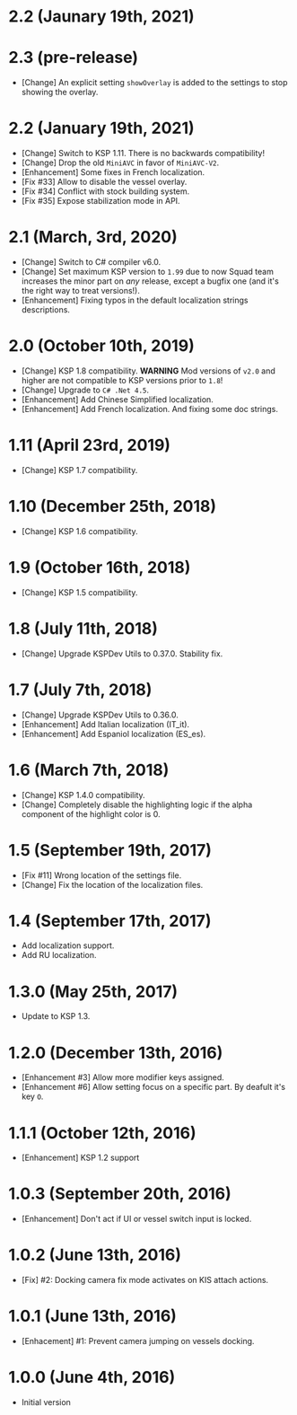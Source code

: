 # 2.2 (Jaunary 19th, 2021)
# 2.3 (pre-release)
* [Change] An explicit setting `showOverlay` is added to the settings to stop showing the overlay.

# 2.2 (January 19th, 2021)
* [Change] Switch to KSP 1.11. There is no backwards compatibility!
* [Change] Drop the old `MiniAVC` in favor of `MiniAVC-V2`.
* [Enhancement] Some fixes in French localization.
* [Fix #33] Allow to disable the vessel overlay.
* [Fix #34] Conflict with stock building system.
* [Fix #35] Expose stabilization mode in API.

# 2.1 (March, 3rd, 2020)
* [Change] Switch to C# compiler v6.0.
* [Change] Set maximum KSP version to `1.99` due to now Squad team increases the minor part on _any_ release, except a bugfix one (and it's the right way to treat versions!).
* [Enhancement] Fixing typos in the default localization strings descriptions.

# 2.0 (October 10th, 2019)
* [Change] KSP 1.8 compatibility. __WARNING__ Mod versions of `v2.0` and higher are not compatible to KSP versions prior to `1.8`!
* [Change] Upgrade to `C# .Net 4.5`.
* [Enhancement] Add Chinese Simplified localization.
* [Enhancement] Add French localization. And fixing some doc strings.

# 1.11 (April 23rd, 2019)
* [Change] KSP 1.7 compatibility.

# 1.10 (December 25th, 2018)
* [Change] KSP 1.6 compatibility.

# 1.9 (October 16th, 2018)
* [Change] KSP 1.5 compatibility.

# 1.8 (July 11th, 2018)
* [Change] Upgrade KSPDev Utils to 0.37.0. Stability fix.

# 1.7 (July 7th, 2018)
* [Change] Upgrade KSPDev Utils to 0.36.0.
* [Enhancement] Add Italian localization (IT_it).
* [Enhancement] Add Espaniol localization (ES_es).

# 1.6 (March 7th, 2018)
* [Change] KSP 1.4.0 compatibility.
* [Change] Completely disable the highlighting logic if the alpha component of the highlight color is 0.

# 1.5 (September 19th, 2017)
* [Fix #11] Wrong location of the settings file.
* [Change] Fix the location of the localization files.

# 1.4 (September 17th, 2017)
* Add localization support.
* Add RU localization.

# 1.3.0 (May 25th, 2017)
* Update to KSP 1.3.

# 1.2.0 (December 13th, 2016)
* [Enhancement #3] Allow more modifier keys assigned.
* [Enhancement #6] Allow setting focus on a specific part. By deafult it's key `O`.

# 1.1.1 (October 12th, 2016)
* [Enhancement] KSP 1.2 support

# 1.0.3 (September 20th, 2016)
* [Enhancement] Don't act if UI or vessel switch input is locked.

# 1.0.2 (June 13th, 2016)
* [Fix] #2: Docking camera fix mode activates on KIS attach actions.

# 1.0.1 (June 13th, 2016)
* [Enhacement] #1: Prevent camera jumping on vessels docking.

# 1.0.0 (June 4th, 2016)
* Initial version
